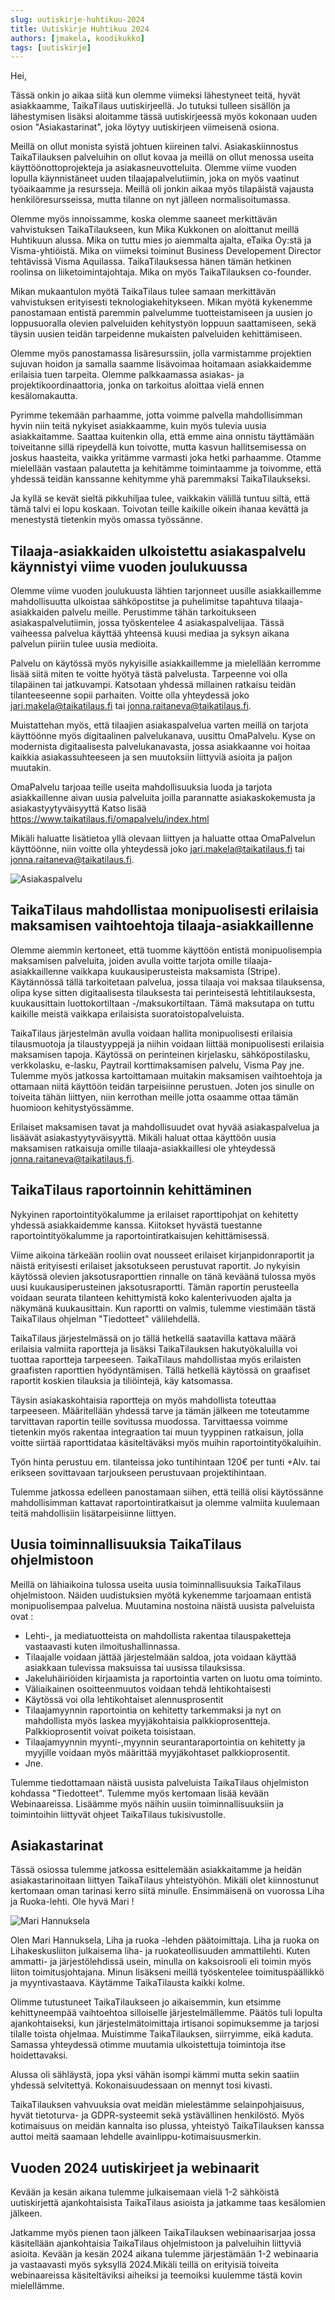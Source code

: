 ```yaml
---
slug: uutiskirje-huhtikuu-2024
title: Uutiskirje Huhtikuu 2024
authors: [jmakela, koodikukko]
tags: [uutiskirje]
---
```


Hei, 

Tässä onkin jo aikaa siitä kun olemme viimeksi lähestyneet teitä, hyvät asiakkaamme, TaikaTilaus uutiskirjeellä. Jo tutuksi tulleen sisällön ja lähestymisen lisäksi aloitamme tässä uutiskirjeessä myös kokonaan uuden osion "Asiakastarinat", joka löytyy uutiskirjeen viimeisenä osiona. 

Meillä on ollut monista syistä johtuen kiireinen talvi. Asiakaskiinnostus TaikaTilauksen palveluihin on ollut kovaa ja meillä on ollut menossa useita käyttöönottoprojekteja ja asiakasneuvotteluita. Olemme viime vuoden lopulla  käynnistäneet uuden tilaajapalvelutiimin, joka on myös vaatinut työaikaamme ja resursseja. Meillä oli jonkin aikaa myös tilapäistä vajausta henkilöresursseissa, mutta tilanne on nyt jälleen normalisoitumassa.

Olemme myös innoissamme, koska olemme saaneet merkittävän vahvistuksen TaikaTilaukseen, kun Mika Kukkonen on aloittanut meillä Huhtikuun alussa. Mika on tuttu mies jo aiemmalta ajalta, eTaika Oy:stä ja Visma-yhtiöistä. Mika on viimeksi toiminut Business Developement Director tehtävissä Visma Aquilassa. TaikaTilauksessa hänen tämän hetkinen roolinsa on liiketoimintajohtaja. Mika on myös TaikaTilauksen co-founder. 

Mikan mukaantulon myötä TaikaTilaus tulee samaan merkittävän vahvistuksen erityisesti teknologiakehitykseen. Mikan myötä kykenemme panostamaan entistä paremmin palvelumme tuotteistamiseen ja uusien jo loppusuoralla olevien palveluiden kehitystyön loppuun saattamiseen, sekä täysin uusien teidän tarpeidenne mukaisten palveluiden kehittämiseen.

Olemme myös panostamassa lisäresurssiin, jolla varmistamme projektien sujuvan hoidon ja samalla saamme lisävoimaa hoitamaan asiakkaidemme erilaisia tuen tarpeita. Olemme palkkaamassa asiakas- ja projektikoordinaattoria, jonka on tarkoitus aloittaa vielä ennen kesälomakautta. 

Pyrimme tekemään parhaamme, jotta voimme palvella mahdollisimman hyvin niin teitä nykyiset asiakkaamme, kuin myös tulevia uusia asiakkaitamme. Saattaa kuitenkin olla, että emme aina onnistu täyttämään toiveitanne sillä ripeydellä kun toivotte, mutta kasvun hallitsemisessa on joskus haasteita, vaikka yritämme varmasti joka hetki parhaamme. Otamme mielellään vastaan palautetta ja kehitämme toimintaamme ja toivomme, että yhdessä teidän kanssanne kehitymme yhä paremmaksi TaikaTilaukseksi. 

Ja  kyllä se kevät sieltä pikkuhiljaa tulee, vaikkakin välillä tuntuu siltä, että tämä talvi ei lopu koskaan. Toivotan teille kaikille oikein ihanaa kevättä ja menestystä tietenkin myös omassa työssänne.

<!--truncate-->

## Tilaaja-asiakkaiden ulkoistettu asiakaspalvelu käynnistyi viime vuoden joulukuussa

Olemme viime vuoden joulukuusta lähtien tarjonneet uusille asiakkaillemme mahdollisuutta ulkoistaa sähköpostitse ja puhelimitse tapahtuva tilaaja-asiakkaiden palvelu meille. Perustimme tähän tarkoitukseen asiakaspalvelutiimin, jossa  työskentelee 4 asiakaspalvelijaa. Tässä vaiheessa palvelua käyttää yhteensä kuusi mediaa ja syksyn aikana palvelun piiriin tulee uusia medioita.

Palvelu on käytössä myös nykyisille asiakkaillemme ja mielellään kerromme lisää siitä miten te voitte hyötyä tästä palvelusta. Tarpeenne voi olla tilapäinen tai jatkuvampi. Katsotaan yhdessä millainen ratkaisu teidän tilanteeseenne sopii parhaiten. Voitte olla yhteydessä joko jari.makela@taikatilaus.fi tai jonna.raitaneva@taikatilaus.fi.

Muistattehan myös, että tilaajien asiakaspalvelua varten meillä on tarjota käyttöönne myös digitaalinen palvelukanava, uusittu OmaPalvelu. Kyse on modernista digitaalisesta palvelukanavasta, jossa asiakkaanne voi hoitaa kaikkia asiakassuhteeseen ja sen muutoksiin liittyviä asioita ja paljon muutakin.

OmaPalvelu tarjoaa teille useita mahdollisuuksia luoda  ja tarjota asiakkaillenne aivan uusia palveluita joilla parannatte asiakaskokemusta ja asiakastyytyväisyyttä Katso lisää https://www.taikatilaus.fi/omapalvelu/index.html 

Mikäli haluatte lisätietoa yllä olevaan liittyen ja haluatte ottaa OmaPalvelun käyttöönne, niin voitte olla yhteydessä joko jari.makela@taikatilaus.fi tai jonna.raitaneva@taikatilaus.fi.

![Asiakaspalvelu](/img/blog/customer-service.webp)

## TaikaTilaus mahdollistaa monipuolisesti erilaisia maksamisen vaihtoehtoja tilaaja-asiakkaillenne

Olemme aiemmin kertoneet, että tuomme käyttöön entistä monipuolisempia maksamisen palveluita, joiden avulla voitte tarjota omille tilaaja-asiakkaillenne vaikkapa kuukausiperusteista maksamista (Stripe). Käytännössä tällä tarkoitetaan palvelua, jossa tilaaja voi maksaa tilauksensa, olipa kyse sitten digitaalisesta tilauksesta tai perinteisestä lehtitilauksesta, kuukausittain luottokortiltaan -/maksukortiltaan. Tämä maksutapa on tuttu kaikille meistä vaikkapa erilaisista suoratoistopalveluista. 

TaikaTilaus järjestelmän avulla voidaan hallita monipuolisesti erilaisia tilausmuotoja ja tilaustyyppejä ja niihin voidaan liittää monipuolisesti erilaisia maksamisen tapoja. 
Käytössä on perinteinen kirjelasku, sähköpostilasku, verkkolasku, e-lasku, Paytrail korttimaksamisen palvelu, Visma Pay jne. Tulemme myös jatkossa kartoittamaan muitakin maksamisen vaihtoehtoja ja ottamaan niitä käyttöön teidän tarpeisiinne perustuen. Joten jos sinulle on toiveita tähän liittyen, niin kerrothan meille jotta osaamme ottaa tämän huomioon kehitystyössämme.

Erilaiset maksamisen tavat ja mahdollisuudet ovat hyvää asiakaspalvelua ja lisäävät asiakastyytyväisyyttä. Mikäli haluat ottaa käyttöön uusia maksamisen ratkaisuja omille tilaaja-asiakkaillesi ole yhteydessä jonna.raitaneva@taikatilaus.fi.

## TaikaTilaus raportoinnin kehittäminen

Nykyinen raportointityökalumme ja erilaiset raporttipohjat on kehitetty yhdessä asiakkaidemme kanssa. Kiitokset hyvästä tuestanne raportointityökalumme ja raportointiratkaisujen kehittämisessä.

Viime aikoina tärkeään rooliin ovat nousseet erilaiset kirjanpidonraportit ja näistä erityisesti erilaiset jaksotukseen perustuvat raportit. Jo nykyisin käytössä olevien jaksotusraporttien rinnalle on tänä keväänä tulossa myös uusi kuukausiperusteinen jaksotusraportti. Tämän raportin perusteella voidaan seurata tilanteen kehittymistä koko kalenterivuoden ajalta ja näkymänä kuukausittain. Kun raportti on valmis, tulemme viestimään tästä TaikaTilaus ohjelman "Tiedotteet" välilehdellä. 

 

TaikaTilaus järjestelmässä on jo tällä hetkellä saatavilla kattava määrä erilaisia valmiita raportteja ja lisäksi TaikaTilauksen hakutyökaluilla voi tuottaa raportteja tarpeeseen. TaikaTilaus mahdollistaa myös erilaisten graafisten raporttien hyödyntämisen. Tällä hetkellä käytössä on  graafiset raportit koskien tilauksia ja tiliöintejä, käy katsomassa. 

 

Täysin asiakaskohtaisia raportteja on myös mahdollista toteuttaa tarpeeseen. Määritellään yhdessä tarve ja tämän jälkeen me toteutamme tarvittavan raportin teille sovitussa muodossa. Tarvittaessa voimme tietenkin myös rakentaa integraation tai muun tyyppinen ratkaisun, jolla voitte siirtää raporttidataa käsiteltäväksi myös muihin raportointityökaluihin. 

Työn hinta perustuu em. tilanteissa joko tuntihintaan 120€ per tunti +Alv. tai erikseen sovittavaan tarjoukseen perustuvaan projektihintaan.


Tulemme jatkossa edelleen panostamaan siihen,  että teillä olisi käytössänne mahdollisimman kattavat raportointiratkaisut ja olemme valmiita kuulemaan teitä mahdollisiin lisätarpeisiinne liittyen.

## Uusia toiminnallisuuksia TaikaTilaus ohjelmistoon

Meillä on lähiaikoina tulossa useita uusia toiminnallisuuksia TaikaTilaus ohjelmistoon. Näiden uudistuksien myötä kykenemme tarjoamaan entistä monipuolisempaa palvelua. Muutamina nostoina näistä uusista palveluista ovat :

- Lehti-, ja mediatuotteista on mahdollista rakentaa tilauspaketteja vastaavasti kuten ilmoitushallinnassa. 
- Tilaajalle voidaan jättää järjestelmään saldoa, jota voidaan käyttää asiakkaan tulevissa maksuissa tai uusissa tilauksissa.
- Jakeluhäiriöiden kirjaamista ja raportointia varten on luotu oma toiminto. 
- Väliaikainen osoitteenmuutos voidaan tehdä lehtikohtaisesti
- Käytössä voi olla lehtikohtaiset alennusprosentit
- Tilaajamyynnin raportointia on kehitetty tarkemmaksi ja nyt on mahdollista myös laskea myyjäkohtaisia palkkioprosentteja. Palkkioprosentit voivat poiketa toisistaan.
- Tilaajamyynnin myynti-,myynnin seurantaraportointia on kehitetty ja myyjille voidaan myös määrittää myyjäkohtaset palkkioprosentit.
- Jne.

Tulemme tiedottamaan näistä uusista palveluista TaikaTilaus ohjelmiston kohdassa "Tiedotteet".  Tulemme myös kertomaan lisää kevään Webinaareissa. Lisäämme myös näihin uusiin toiminnallisuuksiin ja toimintoihin liittyvät ohjeet TaikaTilaus tukisivustolle. 

## Asiakastarinat
Tässä osiossa tulemme jatkossa esittelemään asiakkaitamme ja heidän asiakastarinoitaan liittyen TaikaTilaus yhteistyöhön. Mikäli olet kiinnostunut kertomaan oman tarinasi kerro siitä minulle. Ensimmäisenä on vuorossa Liha ja Ruoka-lehti. Ole hyvä Mari !

![Mari Hannuksela](/img/blog/mari-hannuksela.webp)

Olen Mari Hannuksela, Liha ja ruoka -lehden päätoimittaja. Liha ja ruoka on Lihakeskusliiton julkaisema liha- ja ruokateollisuuden ammattilehti. Kuten ammatti- ja järjestölehdissä usein, minulla on kaksoisrooli eli toimin myös liiton toimitusjohtajana. Minun lisäkseni meillä työskentelee toimituspäällikkö ja myyntivastaava. Käytämme TaikaTilausta kaikki kolme.

Olimme tutustuneet TaikaTilaukseen jo aikaisemmin, kun etsimme kehittyneempää vaihtoehtoa silloiselle järjestelmällemme. Päätös tuli lopulta ajankohtaiseksi, kun järjestelmätoimittaja irtisanoi sopimuksemme ja tarjosi tilalle toista ohjelmaa. Muistimme TaikaTilauksen, siirryimme, eikä kaduta. Samassa yhteydessä otimme muutamia ulkoistettuja toimintoja itse hoidettavaksi.

Alussa oli sähläystä, jopa yksi vähän isompi kämmi mutta sekin saatiin yhdessä selvitettyä. Kokonaisuudessaan on mennyt tosi kivasti.

TaikaTilauksen vahvuuksia ovat meidän mielestämme selainpohjaisuus, hyvät tietoturva- ja GDPR-systeemit sekä ystävällinen henkilöstö.  Myös kotimaisuus on meidän kannalta iso plussa, yhteistyö TaikaTilauksen kanssa auttoi meitä saamaan lehdelle avainlippu-kotimaisuusmerkin.

## Vuoden 2024 uutiskirjeet ja webinaarit

Kevään ja kesän aikana tulemme julkaisemaan vielä 1-2 sähköistä uutiskirjettä ajankohtaisista TaikaTilaus asioista ja jatkamme taas kesälomien jälkeen. 


Jatkamme myös pienen taon jälkeen TaikaTilauksen webinaarisarjaa jossa käsitellään ajankohtaisia TaikaTilaus ohjelmistoon ja palveluihin liittyviä asioita. Kevään ja kesän 2024 aikana tulemme järjestämään 1-2 webinaaria ja vastaavasti myös syksyllä 2024.Mikäli teillä on erityisiä toiveita webinaareissa käsiteltäviksi aiheiksi ja teemoiksi kuulemme tästä kovin mielellämme.